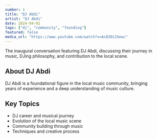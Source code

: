 ```yaml
---
number: 1
title: "DJ Abdi"
artist: "DJ Abdi"
date: 2024-04-01
tags: ["dj", "community", "founding"]
featured: false
media_url: "https://www.youtube.com/watch?v=AcQ3Di2Gewc"
---
```


The inaugural conversation featuring DJ Abdi, discussing their journey in music, DJing philosophy, and contribution to the local scene.

## About DJ Abdi

DJ Abdi is a foundational figure in the local music community, bringing years of experience and a deep understanding of music culture.

## Key Topics

- DJ career and musical journey
- Evolution of the local music scene
- Community building through music
- Techniques and creative process